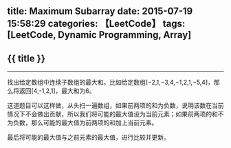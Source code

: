 title: Maximum Subarray
date: 2015-07-19 15:58:29
categories: 【LeetCode】
tags: [LeetCode, Dynamic Programming, Array]
---
## {{ title }} ##

---

找出给定数组中连续子数组的最大和。比如给定数组[−2,1,−3,4,−1,2,1,−5,4]，那么将返回[4,-1,2,1]，最大和为6。

这道题目可以这样做，从头扫一遍数组，如果前两项的和为负数，说明该数在当前情况下不会做出贡献，所以我们将可能的最大值设为当前元素；如果前两项的和不为负数，那么可能的最大值为前两项的和加上当前元素。

最后将可能的最大值与之前元素的最大值，进行比较并更新。